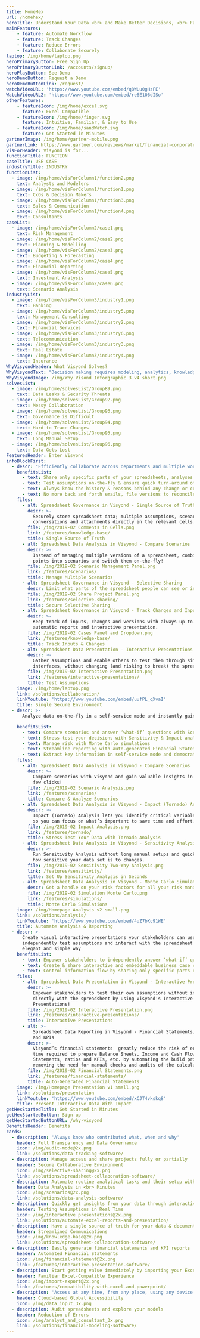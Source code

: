 ```yaml
---
title: HomeHex
url: /homehex/
heroTitle: Understand Your Data <br> and Make Better Decisions, <br> Faster
mainFeatures:
    - feature: Automate Workflow
    - feature: Track Changes
    - feature: Reduce Errors
    - feature: Collaborate Securely
laptop: /img/home/laptop.png
heroPrimaryButton: Free Sign Up
heroPrimaryButtonLink: /accounts/signup/
heroPlayButton: See Demo
heroDemoButton: Request a Demo
heroDemoButtonLink: /request/
watchVideoURL: 'https://www.youtube.com/embed/q8WLu0gHzFE'
WatchVideoURL2: 'https://www.youtube.com/embed/re6E106dISo'
otherFeatures:
    - featureIcon: /img/home/excel.svg
      feature: Excel Compatible
    - featureIcon: /img/home/finger.svg
      feature: Intuitive, Familiar, & Easy to Use
    - featureIcon: /img/home/sandWatch.svg
      feature: Get Started in Minutes
gartnerImage: /img/home/gartner-mobile.png
gartnerLink: https://www.gartner.com/reviews/market/financial-corporate-performance-management-solutions/vendor/visyond/product/visyond
visForHeader: Visyond is for...
functionTitle: FUNCTION
caseTitle: USE CASE
industryTitle: INDUSTRY
functionList:
  - image: /img/home/visForColumn1/function2.png
    text: Analysts and Modelers
  - image: /img/home/visForColumn1/function1.png
    text: CxOs & Decision Makers
  - image: /img/home/visForColumn1/function3.png
    text: Sales & Communication
  - image: /img/home/visForColumn1/function4.png
    text: Consultants
caseList:
  - image: /img/home/visForColumn2/case1.png
    text: Risk Management
  - image: /img/home/visForColumn2/case2.png
    text: Planning & Modelling
  - image: /img/home/visForColumn2/case3.png
    text: Budgeting & Forecasting
  - image: /img/home/visForColumn2/case4.png
    text: Financial Reporting
  - image: /img/home/visForColumn2/case5.png
    text: Investment Analysis
  - image: /img/home/visForColumn2/case6.png
    text: Scenario Analysis
industryList:
  - image: /img/home/visForColumn3/industry1.png
    text: Banking
  - image: /img/home/visForColumn3/industry5.png
    text: Management Consulting
  - image: /img/home/visForColumn3/industry2.png
    text: Financial Services
  - image: /img/home/visForColumn3/industry6.png
    text: Telecommunication
  - image: /img/home/visForColumn3/industry3.png
    text: Real Estate
  - image: /img/home/visForColumn3/industry4.png
    text: Insurance
WhyVisyondHeader: What Visyond Solves?
WhyVisyondText: "Decision making requires modeling, analytics, knowledge management, data visualization and reporting tools: analysts, experts, clients, CxOs must collaborate with strict requirements on data security and governance.\r\n</br>\r\n</br>\r\n**Without Visyond, the process requires multiple platforms and causes numerous problems...**\r\n</br>\r\n</br>"
WhyVisyondImage: /img/Why Visond Inforgraphic 3 v4 short.png
solvesList:
  - image: /img/home/solvesList/Group89.png
    text: Data Leaks & Security Threats
  - image: /img/home/solvesList/Group92.png
    text: Messy Collaboration
  - image: /img/home/solvesList/Group93.png
    text: Governance is Difficult
  - image: /img/home/solvesList/Group94.png
    text: Hard to Trace Changes
  - image: /img/home/solvesList/Group95.png
    text: Long Manual Setup
  - image: /img/home/solvesList/Group96.png
    text: Data Gets Lost
FeaturesHeader: Enter Visyond
infoBlockFirst:
  - descr: "Efficiently collaborate across departments and multiple workstreams with a single secure environment connecting decision makers, analysts, modelers, consultants, clients and prospects."
    benefitsList:
      - text: Share only specific parts of your spreadsheets, analyses and presentations
      - text: Test assumptions on-the-fly & ensure quick turn-around of changes
      - text: Always know the history & reasons behind any change or contribution
      - text: No more back and forth emails, file versions to reconcile and data leakage
    files:
      - alt: Spreadsheet Governance in Visyond - Single Source of Truth
        descr: >-
          Securely store spreadsheet data; multiple assumptions, scenarios,
          conversations and attachments directly in the relevant cells.
        file: /img/2019-02 Comments in Cells.png
        link: /features/knowledge-base/
        title: Single Source of Truth
      - alt: Spreadsheet Data Analysis in Visyond - Compare Scenarios
        descr: >-
          Instead of managing multiple versions of a spreadsheet, combine data
          points into scenarios and switch them on-the-fly!
        file: /img/2019-02 Scenario Management Panel.png
        link: /features/scenarios/
        title: Manage Multiple Scenarios
      - alt: Spreadsheet Governance in Visyond - Selective Sharing
        descr: Limit what parts of the spreadsheet people can see or interact with.
        file: /img/2019-02 Share Project Panel.png
        link: /features/selective-sharing/
        title: Secure Selective Sharing
      - alt: Spreadsheet Governance in Visyond - Track Changes and Inputs
        descr: >-
          Keep track of inputs, changes and versions with always up-to-date
          automatic reports and interactive presentation.
        file: /img/2019-02 Cases Panel and Dropdown.png
        link: /features/knowledge-base/
        title: Track Inputs & Changes
      - alt: Spreadsheet Data Presentation - Interactive Presentations
        descr: >-
          Gather assumptions and enable others to test them through simple
          interfaces, without changing (and risking to break) the spreadsheet.
        file: /img/2019-02 Interactive Presentation.png
        link: /features/interactive-presentations/
        title: Test Assumptions
    image: /img/home/laptop.png
    link: /solutions/collaboration/
    linkYoutube: 'https://www.youtube.com/embed/uufPL_qXvaI'
    title: Single Secure Environment
  - descr: >-
      Analyze data on-the-fly in a self-service mode and instantly gain valuable business insights without waiting for experts to be available

    benefitsList:
      - text: Compare scenarios and answer ‘what-if’ questions with Scenario analysis
      - text: Stress-test your decisions with Sensitivity & Impact analyses
      - text: Manage risk with Monte Carlo simulations
      - text: Streamline reporting with auto-generated Financial Statements
      - text: Extract key information in self-service mode and democratize spreadsheet data analysis
    files:
      - alt: Spreadsheet Data Analysis in Visyond - Compare Scenarios
        descr: >-
          Compare scenarios with Visyond and gain valuable insights in just a
          few clicks!
        file: /img/2019-02 Scenario Analysis.png
        link: /features/scenarios/
        title: Compare & Analyze Scenarios
      - alt: Spreadsheet Data Analysis in Visyond - Impact (Tornado) Analysis
        descr: >-
          Impact (Tornado) Analysis lets you identify critical variables easily
          so you can focus on what’s important to save time and effort.
        file: /img/2019-02 Impact Analysis.png
        link: /features/tornado/
        title: Stress-Test Your Data with Tornado Analysis
      - alt: Spreadsheet Data Analysis in Visyond - Sensitivity Analysis
        descr: >-
          Run Sensitivity Analysis without long manual setups and quickly see
          how sensitive your data set is to changes.
        file: /img/2019-02 Sensitivity Two-Way Analysis.png
        link: /features/sensitivity/
        title: Set Up Sensitivity Analysis in Seconds
      - alt: Spreadsheet Data Analysis in Visyond - Monte Carlo Simulations
        descr: Get a handle on your risk factors for all your risk management needs.
        file: /img/2019-02 Simulation Monte Carlo.png
        link: /features/simulations/
        title: Monte Carlo Simulations
    image: /img/Homepage Analysis v2 small.png
    link: /solutions/analysis/
    linkYoutube: 'https://www.youtube.com/embed/4uZ7bKc91WE'
    title: Automate Analysis & Reporting
  - descr: >-
      Create visual interactive presentations your stakeholders can use to
      independently test assumptions and interact with the spreadsheet in an
      elegant and simple way
    benefitsList:
      - text: Empower stakeholders to independently answer ‘what-if’ questions with Interactive Presentations
      - text: Create & share interactive and embeddable business case calculators driven by your spreadsheet without any technical know-how
      - text: Control information flow by sharing only specific parts of the presentations and reports
    files:
      - alt: Spreadsheet Data Presentation in Visyond - Interactive Presentations
        descr: >-
          Empower stakeholders to test their own assumptions without interacting
          directly with the spreadsheet by using Visyond's Interactive
          Presentations!
        file: /img/2019-02 Interactive Presentation.png
        link: /features/interactive-presentations/
        title: Interactive Presentations
      - alt: >-
          Spreadsheet Data Reporting in Visyond - Financial Statements, Reports
          and KPIs
        descr: >-
          Visyond’s financial statements  greatly reduce the risk of errors and
          time required to prepare Balance Sheets, Income and Cash Flow
          Statements, ratios and KPIs, etc. by automating the build process and
          removing the need for manual checks and audits of the calculations.
        file: /img/2019-02 Financial Statements.png
        link: /features/financial-statements/
        title: Auto-Generated Financial Statements
    image: /img/Homepage Presentation v1 small.png
    link: /solutions/presentation
    linkYoutube: 'https://www.youtube.com/embed/xCJT4vkskq8'
    title: Present Interactive Data With Impact
getHexStartedTitle: Get Started in Minutes
getHexStartedButton: Sign up
getHexStartedButtonURL: /why-visyond
BenefitsHeader: Benefits
cards:
  - description: 'Always know who contributed what, when and why'
    header: Full Transparency and Data Governance
    icon: /img/audit-mode@2x.png
    link: /solutions/data-tracking-software/
  - description: Manage access and share projects fully or partially
    header: Secure Collaborative Environment
    icon: /img/selective-sharing@2x.png
    link: /solutions/spreadsheet-collaboration-software/
  - description: Automate routine analytical tasks and their setup without experts
    header: Data Analysis in <br> Minutes
    icon: /img/scenarios@2x.png
    link: /solutions/data-analysis-software/
  - description: Quickly get insights from your data through interactive presentations
    header: Testing Assumptions in Real Time
    icon: /img/interactive presentations@2x.png
    link: /solutions/automate-excel-reports-and-presentation/
  - description: Have a single source of truth for your data & documentation
    header: Streamlined Communications
    icon: /img/knowledge-base@2x.png
    link: /solutions/spreadsheet-collaboration-software/
  - description: Easily generate financial statements and KPI reports
    header: Automated Financial Statements
    icon: /img/financial-statement@2x.png
    link: /features/interactive-presentation-software/
  - description: Start getting value immediately by importing your Excel file
    header: Familiar Excel-Compatible Experience
    icon: /img/import-export@2x.png
    link: /features/compatibility-with-excel-and-powerpoint/
  - description: 'Access at any time, from any place, using any device'
    header: Cloud-based Global Accessibility
    icon: /img/data_input_3x.png
  - description: Audit spreadsheets and explore your models
    header: Reduction of Errors
    icon: /img/analyst_and_consultant_3x.png
    link: /solutions/financial-modeling-software/
---
```


